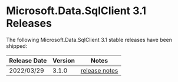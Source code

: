 # Microsoft.Data.SqlClient 3.1 Releases

The following Microsoft.Data.SqlClient 3.1 stable releases have been shipped:

| Release Date | Version | Notes |
| :-- | :-- | :--: |
| 2022/03/29 | 3.1.0 | [release notes](3.1.0.md) |
